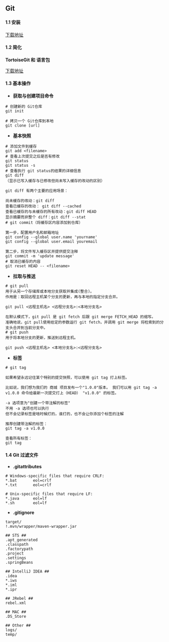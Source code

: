 ## Git

#### 1.1 安装

[下载地址](https://git-scm.com/downloads)

#### 1.2 简化

**TortoiseGit 和 语言包**

[下载地址](https://tortoisegit.org/download/)

#### 1.3 基本操作

- **获取与创建项目命令**

```
# 创建新的 Git仓库
git init

# 拷贝一个 Git仓库到本地
git clone [url]
```

- **基本快照**

```
# 添加文件到缓存
git add <filename>
# 查看上次提交之后是否有修改
git status
git status -s
# 查看执行 git status的结果的详细信息
git diff 
（显示已写入缓存与已修改但尚未写入缓存的改动的区别）

git diff 有两个主要的应用场景：

尚未缓存的改动：git diff
查看已缓存的改动： git diff --cached
查看已缓存的与未缓存的所有改动：git diff HEAD
显示摘要而非整个 diff：git diff --stat
# git commit（将缓存区内容添加到仓库）

第一步，配置用户名和邮箱地址
git config --global user.name 'yourname'
git config --global user.email youremail

第二步，将文件写入缓存区并提供提交注释
git commit -m 'update message'
# 取消已缓存的内容
git reset HEAD -- <filename>
```

- **拉取与推送**

```
# git pull
用于从另一个存储库或本地分支获取并集成(整合)。
作用是：取回远程主机某个分支的更新，再与本地的指定分支合并。

git pull <远程主机名> <远程分支名>:<本地分支名>

在默认模式下，git pull 是 git fetch 后跟 git merge FETCH_HEAD 的缩写。
准确地说，git pull使用给定的参数运行 git fetch，并调用 git merge 将检索到的分支头合并到当前分支中。
# git push
用于将本地分支的更新，推送到远程主机。

git push <远程主机名> <本地分支名>:<远程分支名>
```

- **标签**

```
# git tag

如果希望永远记住某个特别的提交快照，可以使用 git tag 打上标签。

比如说，我们想为我们的 商城 项目发布一个"1.0.0"版本。 我们可以用 git tag -a v1.0.0 命令给最新一次提交打上（HEAD） "v1.0.0" 的标签。

-a 选项意为"创建一个带注解的标签" 
不用 -a 选项也可以执行
但不会记录标签是啥时候打的，谁打的，也不会让你添加个标签的注解

推荐创建带注解的标签：
git tag -a v1.0.0

查看所有标签：
git tag
```

#### 1.4 Git 过滤文件

- **.gitattributes**

```
# Windows-specific files that require CRLF:
*.bat       eol=crlf
*.txt       eol=crlf

# Unix-specific files that require LF:
*.java      eol=lf
*.sh        eol=lf
```

- **.gitignore**

```
target/
!.mvn/wrapper/maven-wrapper.jar

## STS ##
.apt_generated
.classpath
.factorypath
.project
.settings
.springBeans

## IntelliJ IDEA ##
.idea
*.iws
*.iml
*.ipr

## JRebel ##
rebel.xml

## MAC ##
.DS_Store

## Other ##
logs/
temp/
```
